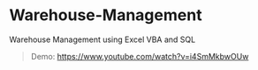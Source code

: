 # Warehouse-Management
Warehouse Management using Excel VBA and SQL
> Demo: https://www.youtube.com/watch?v=i4SmMkbwOUw
